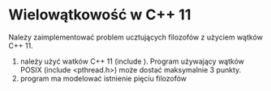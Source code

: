 # Wielowątkowość w C++ 11
Należy zaimplementować problem ucztujących filozofów z użyciem wątków
C++ 11.
1. należy użyć watków C++ 11 (include <thread>). Program używający
wątków POSIX (include <pthread.h>) może dostać maksymalnie 3
punkty.
2. program ma modelować istnienie pięciu filozofów
